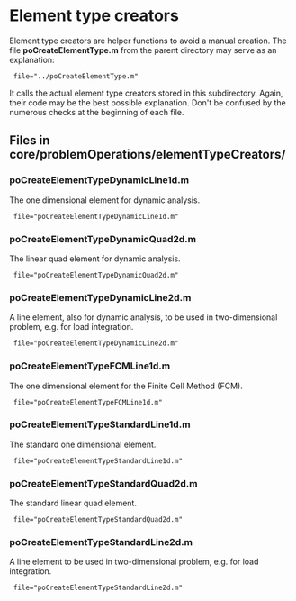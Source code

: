 <h1>Element type creators</h1>
Element type creators are helper functions to avoid a manual creation.
The file <b>poCreateElementType.m</b> from the parent directory may serve as an explanation:
<pre><code> file="../poCreateElementType.m"
</code></pre>
It calls the actual  element type creators stored in this subdirectory. Again, their code may be the best possible explanation. Don't be confused by the numerous checks at the beginning of each file.

<h2> Files in core/problemOperations/elementTypeCreators/</h2>


<h3> poCreateElementTypeDynamicLine1d.m </h2>
<p>The one dimensional element for dynamic analysis.</p>
<pre><code> file="poCreateElementTypeDynamicLine1d.m"
</code></pre>

<h3> poCreateElementTypeDynamicQuad2d.m </h2>
<p>The linear quad element for dynamic analysis.</p>
<pre><code> file="poCreateElementTypeDynamicQuad2d.m"
</code></pre>

<h3> poCreateElementTypeDynamicLine2d.m </h2>
<p>A line element, also for dynamic analysis, to be used in two-dimensional problem, e.g. for load integration.</p>
<pre><code> file="poCreateElementTypeDynamicLine2d.m"
</code></pre>

<h3> poCreateElementTypeFCMLine1d.m </h2>
<p>The one dimensional element for the Finite Cell Method (FCM).</p>
<pre><code> file="poCreateElementTypeFCMLine1d.m"
</code></pre>

<h3> poCreateElementTypeStandardLine1d.m </h2>
<p>The standard one dimensional element.</p>
<pre><code> file="poCreateElementTypeStandardLine1d.m"
</code></pre>

<h3> poCreateElementTypeStandardQuad2d.m </h2>
<p>The standard linear quad element.</p>
<pre><code> file="poCreateElementTypeStandardQuad2d.m"
</code></pre>

<h3> poCreateElementTypeStandardLine2d.m </h2>
<p>A line element to be used in two-dimensional problem, e.g. for load integration.</p>
<pre><code> file="poCreateElementTypeStandardLine2d.m"
</code></pre>

